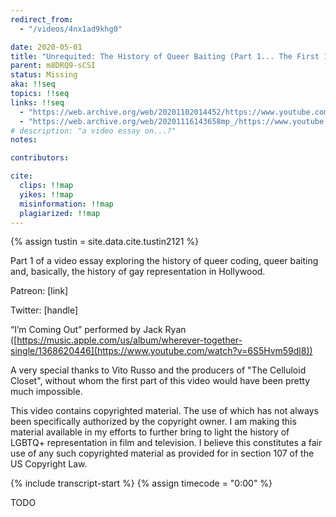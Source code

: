 ```yaml
---
redirect_from:
  - "/videos/4nx1ad9khg0"

date: 2020-05-01
title: "Unrequited: The History of Queer Baiting (Part 1... The First 100 Years)"
parent: m8DRQ9-sCSI
status: Missing
aka: !!seq
topics: !!seq
links: !!seq
  - "https://web.archive.org/web/20201102014452/https://www.youtube.com/watch?v=4Nx1aD9Khg0&feature=youtu.be"
  - "https://web.archive.org/web/20201116143658mp_/https://www.youtube.com/watch?v=4Nx1aD9Khg0"
# description: "a video essay on...?"
notes:

contributors:

cite:
  clips: !!map
  yikes: !!map
  misinformation: !!map
  plagiarized: !!map
---
```

{% assign tustin = site.data.cite.tustin2121 %}

<compare>
<credits class="desc">

Part 1 of a video essay exploring the history of queer coding, queer baiting and, basically, the history of gay representation in Hollywood.

Patreon: [link]

Twitter: [handle]

“I’m Coming Out” performed by Jack Ryan ([https://music.apple.com/us/album/wherever-together-single/1368620446](https://www.youtube.com/watch?v=6S5Hvm59dl8))

A very special thanks to Vito Russo and the producers of "The Celluloid Closet", without whom the first part of this video would have been pretty much impossible. 


This video contains copyrighted material. The use of which has not always been specifically authorized by the copyright owner. I am making this material available in my efforts to further bring to light the history of LGBTQ+ representation in film and television. I believe this constitutes a fair use of any such copyrighted material as provided for in section 107 of the US Copyright Law.

</credits>
</compare>

{% include transcript-start %}
{% assign timecode = "0:00" %}

TODO